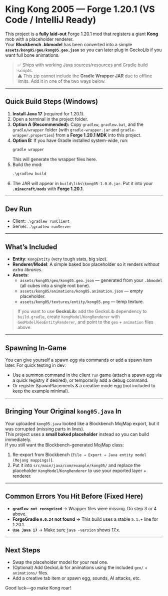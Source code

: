 # King Kong 2005 — Forge 1.20.1 (VS Code / IntelliJ Ready)

This project is a **fully laid-out** Forge 1.20.1 mod that registers a giant **Kong** mob with a placeholder renderer.  
Your **Blockbench .bbmodel** has been converted into a simple **`assets/kong05/geo/kong05.geo.json`** so you can later plug in GeckoLib if you want full bone animations.

> ✅ Ships with working Java sources/resources and Gradle build scripts.  
> ⚠️ This zip cannot include the **Gradle Wrapper JAR** due to offline limits. Add it in one of the two ways below.

---

## Quick Build Steps (Windows)

1. **Install Java 17** (required for 1.20.1).
2. Open a terminal in the project folder.
3. **Option A (Recommended):** Copy `gradlew`, `gradlew.bat`, and the `gradle/wrapper` folder (with `gradle-wrapper.jar` and `gradle-wrapper.properties`) from a **Forge 1.20.1 MDK** into this project.
4. **Option B:** If you have Gradle installed system-wide, run:
   ```bat
   gradle wrapper
   ```
   This will generate the wrapper files here.
5. Build the mod:
   ```bat
   .\gradlew build
   ```
6. The JAR will appear in `build\libs\kong05-1.0.0.jar`. Put it into your **`.minecraft/mods`** with **Forge 1.20.1**.

---

## Dev Run

- Client: `.\gradlew runClient`
- Server: `.\gradlew runServer`

---

## What’s Included

- **Entity**: `KongEntity` (very tough stats, big size).
- **Renderer/Model**: A simple baked box placeholder so it renders *without extra libraries*.
- **Assets**:  
  - `assets/kong05/geo/kong05.geo.json` — generated from your `.bbmodel` (all cubes into a single root bone).  
  - `assets/kong05/animations/kong05.animation.json` — empty placeholder.  
  - `assets/kong05/textures/entity/kong05.png` — temp texture.

> If you want to use **GeckoLib**: add the GeckoLib dependency to `build.gradle`, create `KongModel`/`KongRenderer` with `GeoModel`/`GeoEntityRenderer`, and point to the `geo` + `animation` files above.

---

## Spawning In-Game

You can give yourself a spawn egg via commands or add a spawn item later. For quick testing in dev:

- Use a summon command in the client `run` game (attach a spawn egg via a quick registry if desired), or temporarily add a debug command.
- Or register SpawnPlacements & a creative mode egg (not included to keep the example minimal).

---

## Bringing Your Original `kong05.java` In

Your uploaded `kong05.java` looked like a Blockbench MojMap export, but it was corrupted (missing parts in lines).  
This project uses a **small baked placeholder** instead so you can build immediately.  
If you still want the Blockbench-generated MojMap class:

1. Re-export from Blockbench (`File → Export → Java entity model (Mojang mappings)`).
2. Put it into `src/main/java/com/example/kong05/` and replace the placeholder `KongModel`/`KongRenderer` to use your exported layer + renderer.

---

## Common Errors You Hit Before (Fixed Here)

- **`gradlew not recognized`** → Wrapper files were missing. Do step 3 or 4 above.
- **ForgeGradle `6.0.24` not found** → This build uses a stable `5.1.+` line for 1.20.1.
- **`Use Java 17`** → Make sure `java -version` shows 17.x.

---

## Next Steps

- Swap the placeholder model for your real one.
- (Optional) Add GeckoLib for animations using the included `geo/` + `animations/` files.
- Add a creative tab item or spawn egg, sounds, AI attacks, etc.

Good luck—go make Kong roar!
